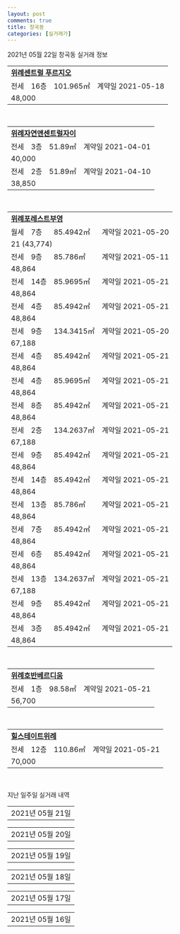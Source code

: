 ```yaml
---
layout: post
comments: true
title: 창곡동
categories: [실거래가]
---
```


2021년 05월 22일 창곡동 실거래 정보

<table>
  <tr>
    <td colspan="4" style="font-weight: bold;"><a href="https://search.naver.com/search.naver?query=위례센트럴 푸르지오">위례센트럴 푸르지오</a></td>
  </tr>
    
  <tr>
    <td>전세</td>
    <td>16층</td>
    <td>101.965㎡</td>
    <td>계약일 2021-05-18</td>
  </tr>
  <tr>
    <td colspan="4">48,000</td>
  </tr>
    
</table>
<br>
<table>
  <tr>
    <td colspan="4" style="font-weight: bold;"><a href="https://search.naver.com/search.naver?query=위례자연앤센트럴자이">위례자연앤센트럴자이</a></td>
  </tr>
    
  <tr>
    <td>전세</td>
    <td>3층</td>
    <td>51.89㎡</td>
    <td>계약일 2021-04-01</td>
  </tr>
  <tr>
    <td colspan="4">40,000</td>
  </tr>
    
  <tr>
    <td>전세</td>
    <td>2층</td>
    <td>51.89㎡</td>
    <td>계약일 2021-04-10</td>
  </tr>
  <tr>
    <td colspan="4">38,850</td>
  </tr>
    
</table>
<br>
<table>
  <tr>
    <td colspan="4" style="font-weight: bold;"><a href="https://search.naver.com/search.naver?query=위례포레스트부영">위례포레스트부영</a></td>
  </tr>
    
  <tr>
    <td>월세</td>
    <td>7층</td>
    <td>85.4942㎡</td>
    <td>계약일 2021-05-20</td>
  </tr>
  <tr>
    <td colspan="4">21 (43,774)</td>
  </tr>
    
  <tr>
    <td>전세</td>
    <td>9층</td>
    <td>85.786㎡</td>
    <td>계약일 2021-05-11</td>
  </tr>
  <tr>
    <td colspan="4">48,864</td>
  </tr>
    
  <tr>
    <td>전세</td>
    <td>14층</td>
    <td>85.9695㎡</td>
    <td>계약일 2021-05-21</td>
  </tr>
  <tr>
    <td colspan="4">48,864</td>
  </tr>
    
  <tr>
    <td>전세</td>
    <td>4층</td>
    <td>85.4942㎡</td>
    <td>계약일 2021-05-21</td>
  </tr>
  <tr>
    <td colspan="4">48,864</td>
  </tr>
    
  <tr>
    <td>전세</td>
    <td>9층</td>
    <td>134.3415㎡</td>
    <td>계약일 2021-05-20</td>
  </tr>
  <tr>
    <td colspan="4">67,188</td>
  </tr>
    
  <tr>
    <td>전세</td>
    <td>4층</td>
    <td>85.4942㎡</td>
    <td>계약일 2021-05-21</td>
  </tr>
  <tr>
    <td colspan="4">48,864</td>
  </tr>
    
  <tr>
    <td>전세</td>
    <td>4층</td>
    <td>85.9695㎡</td>
    <td>계약일 2021-05-21</td>
  </tr>
  <tr>
    <td colspan="4">48,864</td>
  </tr>
    
  <tr>
    <td>전세</td>
    <td>8층</td>
    <td>85.4942㎡</td>
    <td>계약일 2021-05-21</td>
  </tr>
  <tr>
    <td colspan="4">48,864</td>
  </tr>
    
  <tr>
    <td>전세</td>
    <td>2층</td>
    <td>134.2637㎡</td>
    <td>계약일 2021-05-21</td>
  </tr>
  <tr>
    <td colspan="4">67,188</td>
  </tr>
    
  <tr>
    <td>전세</td>
    <td>9층</td>
    <td>85.4942㎡</td>
    <td>계약일 2021-05-21</td>
  </tr>
  <tr>
    <td colspan="4">48,864</td>
  </tr>
    
  <tr>
    <td>전세</td>
    <td>14층</td>
    <td>85.4942㎡</td>
    <td>계약일 2021-05-21</td>
  </tr>
  <tr>
    <td colspan="4">48,864</td>
  </tr>
    
  <tr>
    <td>전세</td>
    <td>13층</td>
    <td>85.786㎡</td>
    <td>계약일 2021-05-21</td>
  </tr>
  <tr>
    <td colspan="4">48,864</td>
  </tr>
    
  <tr>
    <td>전세</td>
    <td>7층</td>
    <td>85.4942㎡</td>
    <td>계약일 2021-05-21</td>
  </tr>
  <tr>
    <td colspan="4">48,864</td>
  </tr>
    
  <tr>
    <td>전세</td>
    <td>6층</td>
    <td>85.4942㎡</td>
    <td>계약일 2021-05-21</td>
  </tr>
  <tr>
    <td colspan="4">48,864</td>
  </tr>
    
  <tr>
    <td>전세</td>
    <td>13층</td>
    <td>134.2637㎡</td>
    <td>계약일 2021-05-21</td>
  </tr>
  <tr>
    <td colspan="4">67,188</td>
  </tr>
    
  <tr>
    <td>전세</td>
    <td>9층</td>
    <td>85.4942㎡</td>
    <td>계약일 2021-05-21</td>
  </tr>
  <tr>
    <td colspan="4">48,864</td>
  </tr>
    
  <tr>
    <td>전세</td>
    <td>3층</td>
    <td>85.4942㎡</td>
    <td>계약일 2021-05-21</td>
  </tr>
  <tr>
    <td colspan="4">48,864</td>
  </tr>
    
</table>
<br>
<table>
  <tr>
    <td colspan="4" style="font-weight: bold;"><a href="https://search.naver.com/search.naver?query=위례호반베르디움">위례호반베르디움</a></td>
  </tr>
    
  <tr>
    <td>전세</td>
    <td>1층</td>
    <td>98.58㎡</td>
    <td>계약일 2021-05-21</td>
  </tr>
  <tr>
    <td colspan="4">56,700</td>
  </tr>
    
</table>
<br>
<table>
  <tr>
    <td colspan="4" style="font-weight: bold;"><a href="https://search.naver.com/search.naver?query=힐스테이트위례">힐스테이트위례</a></td>
  </tr>
    
  <tr>
    <td>전세</td>
    <td>12층</td>
    <td>110.86㎡</td>
    <td>계약일 2021-05-21</td>
  </tr>
  <tr>
    <td colspan="4">70,000</td>
  </tr>
    
</table>
    
<div style="margin-top: 50px; margin-bottom: 13px">지난 일주일 실거래 내역</div>

  <table style="width: 100%; margin-bottom: 1px">
      <tr class="header">
        <td>2021년 05월 21일</td>
      </tr>
      <tr class="child" style="display: none">
        <td>
            
        <table>
          <tr>
            <td colspan="4" style="font-weight: bold;"><a href="https://search.naver.com/search.naver?query=위례자연앤래미안이편한세상">위례자연앤래미안이편한세상</a></td>
          </tr>

          <tr>
            <td>전세</td>
            <td>14층</td>
            <td>84.98㎡</td>
            <td>계약일 2021-05-19</td>
          </tr>
          <tr>
            <td colspan="4">64,000</td>
          </tr>
    
        </table>
        <table style="margin-top: 5px">
          <tr>
            <td colspan="4" style="font-weight: bold;"><a href="https://search.naver.com/search.naver?query=위례포레스트부영">위례포레스트부영</a></td>
          </tr>
    
          <tr>
            <td>월세</td>
            <td>13층</td>
            <td>85.4942㎡</td>
            <td>계약일 2021-05-03</td>
          </tr>
          <tr>
            <td colspan="4">21 (43,774)</td>
          </tr>
    
          <tr>
            <td>월세</td>
            <td>9층</td>
            <td>85.4942㎡</td>
            <td>계약일 2021-05-20</td>
          </tr>
          <tr>
            <td colspan="4">21 (43,774)</td>
          </tr>
    
          <tr>
            <td>전세</td>
            <td>4층</td>
            <td>134.3415㎡</td>
            <td>계약일 2021-05-18</td>
          </tr>
          <tr>
            <td colspan="4">67,188</td>
          </tr>
    
          <tr>
            <td>전세</td>
            <td>2층</td>
            <td>85.786㎡</td>
            <td>계약일 2021-05-20</td>
          </tr>
          <tr>
            <td colspan="4">48,864</td>
          </tr>
    
          <tr>
            <td>전세</td>
            <td>8층</td>
            <td>134.3577㎡</td>
            <td>계약일 2021-05-20</td>
          </tr>
          <tr>
            <td colspan="4">67,188</td>
          </tr>
    
          <tr>
            <td>전세</td>
            <td>13층</td>
            <td>134.2637㎡</td>
            <td>계약일 2021-05-20</td>
          </tr>
          <tr>
            <td colspan="4">67,188</td>
          </tr>
    
          <tr>
            <td>전세</td>
            <td>5층</td>
            <td>85.4942㎡</td>
            <td>계약일 2021-05-20</td>
          </tr>
          <tr>
            <td colspan="4">48,864</td>
          </tr>
    
        </table>
    
        </td>
      </tr>
  </table>
    
  <table style="width: 100%; margin-bottom: 1px">
      <tr class="header">
        <td>2021년 05월 20일</td>
      </tr>
      <tr class="child" style="display: none">
        <td>
            
        <table>
          <tr>
            <td colspan="4" style="font-weight: bold;"><a href="https://search.naver.com/search.naver?query=실거래정보없음">실거래정보없음</a></td>
          </tr>

        </table>
    
        </td>
      </tr>
  </table>
    
  <table style="width: 100%; margin-bottom: 1px">
      <tr class="header">
        <td>2021년 05월 19일</td>
      </tr>
      <tr class="child" style="display: none">
        <td>
            
        <table>
          <tr>
            <td colspan="4" style="font-weight: bold;"><a href="https://search.naver.com/search.naver?query=위례더힐55">위례더힐55</a></td>
          </tr>

          <tr>
            <td>매매</td>
            <td>5층</td>
            <td>85.4621㎡</td>
            <td>계약일 2021-05-05</td>
          </tr>
          <tr>
            <td colspan="4">132,000<br>기존최고가 132,000</td>
          </tr>
    
          <tr>
            <td>전세</td>
            <td>11층</td>
            <td>85.7528㎡</td>
            <td>계약일 2021-04-27</td>
          </tr>
          <tr>
            <td colspan="4">60,000<br>기존최고가 None</td>
          </tr>
    
        </table>
        <table style="margin-top: 5px">
          <tr>
            <td colspan="4" style="font-weight: bold;"><a href="https://search.naver.com/search.naver?query=위례자연앤래미안이편한세상">위례자연앤래미안이편한세상</a></td>
          </tr>
    
          <tr>
            <td>전세</td>
            <td>15층</td>
            <td>75.98㎡</td>
            <td>계약일 2021-05-17</td>
          </tr>
          <tr>
            <td colspan="4">70,000</td>
          </tr>
    
        </table>
        <table style="margin-top: 5px">
          <tr>
            <td colspan="4" style="font-weight: bold;"><a href="https://search.naver.com/search.naver?query=위례포레스트부영">위례포레스트부영</a></td>
          </tr>
    
          <tr>
            <td>월세</td>
            <td>12층</td>
            <td>85.4942㎡</td>
            <td>계약일 2021-05-17</td>
          </tr>
          <tr>
            <td colspan="4">21 (43,774)</td>
          </tr>
    
          <tr>
            <td>월세</td>
            <td>7층</td>
            <td>85.4942㎡</td>
            <td>계약일 2021-05-18</td>
          </tr>
          <tr>
            <td colspan="4">21 (43,774)</td>
          </tr>
    
          <tr>
            <td>전세</td>
            <td>6층</td>
            <td>85.9695㎡</td>
            <td>계약일 2021-05-07</td>
          </tr>
          <tr>
            <td colspan="4">48,864</td>
          </tr>
    
          <tr>
            <td>전세</td>
            <td>1층</td>
            <td>134.2637㎡</td>
            <td>계약일 2021-05-18</td>
          </tr>
          <tr>
            <td colspan="4">67,188</td>
          </tr>
    
          <tr>
            <td>전세</td>
            <td>5층</td>
            <td>134.3577㎡</td>
            <td>계약일 2021-05-18</td>
          </tr>
          <tr>
            <td colspan="4">67,188</td>
          </tr>
    
          <tr>
            <td>전세</td>
            <td>3층</td>
            <td>85.9695㎡</td>
            <td>계약일 2021-05-18</td>
          </tr>
          <tr>
            <td colspan="4">48,864</td>
          </tr>
    
          <tr>
            <td>전세</td>
            <td>7층</td>
            <td>85.786㎡</td>
            <td>계약일 2021-05-18</td>
          </tr>
          <tr>
            <td colspan="4">48,864</td>
          </tr>
    
          <tr>
            <td>전세</td>
            <td>8층</td>
            <td>85.4942㎡</td>
            <td>계약일 2021-05-18</td>
          </tr>
          <tr>
            <td colspan="4">48,864</td>
          </tr>
    
          <tr>
            <td>전세</td>
            <td>11층</td>
            <td>85.9695㎡</td>
            <td>계약일 2021-05-18</td>
          </tr>
          <tr>
            <td colspan="4">48,864</td>
          </tr>
    
        </table>
        <table style="margin-top: 5px">
          <tr>
            <td colspan="4" style="font-weight: bold;"><a href="https://search.naver.com/search.naver?query=위례호반베르디움">위례호반베르디움</a></td>
          </tr>
    
          <tr>
            <td>전세</td>
            <td>12층</td>
            <td>98.95㎡</td>
            <td>계약일 2021-05-17</td>
          </tr>
          <tr>
            <td colspan="4">51,900</td>
          </tr>
    
        </table>
    
        </td>
      </tr>
  </table>
    
  <table style="width: 100%; margin-bottom: 1px">
      <tr class="header">
        <td>2021년 05월 18일</td>
      </tr>
      <tr class="child" style="display: none">
        <td>
            
        <table>
          <tr>
            <td colspan="4" style="font-weight: bold;"><a href="https://search.naver.com/search.naver?query=위례호반베르디움">위례호반베르디움</a></td>
          </tr>

          <tr>
            <td>매매</td>
            <td>2층</td>
            <td>98.95㎡</td>
            <td>계약일 2021-05-10</td>
          </tr>
          <tr>
            <td colspan="4">148,000<br>기존최고가 148,000</td>
          </tr>
    
        </table>
        <table style="margin-top: 5px">
          <tr>
            <td colspan="4" style="font-weight: bold;"><a href="https://search.naver.com/search.naver?query=위례더힐55">위례더힐55</a></td>
          </tr>
    
          <tr>
            <td>전세</td>
            <td>8층</td>
            <td>149.0052㎡</td>
            <td>계약일 2021-05-15</td>
          </tr>
          <tr>
            <td colspan="4">116,000</td>
          </tr>
    
        </table>
        <table style="margin-top: 5px">
          <tr>
            <td colspan="4" style="font-weight: bold;"><a href="https://search.naver.com/search.naver?query=위례자연앤래미안이편한세상">위례자연앤래미안이편한세상</a></td>
          </tr>
    
          <tr>
            <td>전세</td>
            <td>14층</td>
            <td>84.98㎡</td>
            <td>계약일 2021-05-15</td>
          </tr>
          <tr>
            <td colspan="4">79,000</td>
          </tr>
    
        </table>
        <table style="margin-top: 5px">
          <tr>
            <td colspan="4" style="font-weight: bold;"><a href="https://search.naver.com/search.naver?query=위례자연앤센트럴자이">위례자연앤센트럴자이</a></td>
          </tr>
    
          <tr>
            <td>전세</td>
            <td>7층</td>
            <td>51.89㎡</td>
            <td>계약일 2021-05-15</td>
          </tr>
          <tr>
            <td colspan="4">62,000</td>
          </tr>
    
          <tr>
            <td>전세</td>
            <td>13층</td>
            <td>74.99㎡</td>
            <td>계약일 2021-05-15</td>
          </tr>
          <tr>
            <td colspan="4">75,000</td>
          </tr>
    
        </table>
        <table style="margin-top: 5px">
          <tr>
            <td colspan="4" style="font-weight: bold;"><a href="https://search.naver.com/search.naver?query=위례포레스트부영">위례포레스트부영</a></td>
          </tr>
    
          <tr>
            <td>월세</td>
            <td>13층</td>
            <td>85.786㎡</td>
            <td>계약일 2021-05-17</td>
          </tr>
          <tr>
            <td colspan="4">21 (43,774)</td>
          </tr>
    
          <tr>
            <td>월세</td>
            <td>6층</td>
            <td>85.4942㎡</td>
            <td>계약일 2021-05-17</td>
          </tr>
          <tr>
            <td colspan="4">21 (43,774)</td>
          </tr>
    
          <tr>
            <td>전세</td>
            <td>7층</td>
            <td>134.3577㎡</td>
            <td>계약일 2021-05-13</td>
          </tr>
          <tr>
            <td colspan="4">67,188</td>
          </tr>
    
          <tr>
            <td>전세</td>
            <td>10층</td>
            <td>85.4942㎡</td>
            <td>계약일 2021-05-17</td>
          </tr>
          <tr>
            <td colspan="4">48,864</td>
          </tr>
    
          <tr>
            <td>전세</td>
            <td>10층</td>
            <td>85.4942㎡</td>
            <td>계약일 2021-05-17</td>
          </tr>
          <tr>
            <td colspan="4">48,864</td>
          </tr>
    
          <tr>
            <td>전세</td>
            <td>9층</td>
            <td>134.2637㎡</td>
            <td>계약일 2021-05-14</td>
          </tr>
          <tr>
            <td colspan="4">67,188</td>
          </tr>
    
          <tr>
            <td>전세</td>
            <td>8층</td>
            <td>134.3415㎡</td>
            <td>계약일 2021-05-17</td>
          </tr>
          <tr>
            <td colspan="4">67,188</td>
          </tr>
    
          <tr>
            <td>전세</td>
            <td>12층</td>
            <td>134.2637㎡</td>
            <td>계약일 2021-05-17</td>
          </tr>
          <tr>
            <td colspan="4">67,188</td>
          </tr>
    
          <tr>
            <td>전세</td>
            <td>11층</td>
            <td>85.786㎡</td>
            <td>계약일 2021-05-17</td>
          </tr>
          <tr>
            <td colspan="4">48,864</td>
          </tr>
    
          <tr>
            <td>전세</td>
            <td>11층</td>
            <td>85.786㎡</td>
            <td>계약일 2021-05-17</td>
          </tr>
          <tr>
            <td colspan="4">48,864</td>
          </tr>
    
          <tr>
            <td>전세</td>
            <td>2층</td>
            <td>85.786㎡</td>
            <td>계약일 2021-05-17</td>
          </tr>
          <tr>
            <td colspan="4">48,864</td>
          </tr>
    
        </table>
    
        </td>
      </tr>
  </table>
    
  <table style="width: 100%; margin-bottom: 1px">
      <tr class="header">
        <td>2021년 05월 17일</td>
      </tr>
      <tr class="child" style="display: none">
        <td>
            
        <table>
          <tr>
            <td colspan="4" style="font-weight: bold;"><a href="https://search.naver.com/search.naver?query=실거래정보없음">실거래정보없음</a></td>
          </tr>

        </table>
    
        </td>
      </tr>
  </table>
    
  <table style="width: 100%; margin-bottom: 1px">
      <tr class="header">
        <td>2021년 05월 16일</td>
      </tr>
      <tr class="child" style="display: none">
        <td>
            
        <table>
          <tr>
            <td colspan="4" style="font-weight: bold;"><a href="https://search.naver.com/search.naver?query=실거래정보없음">실거래정보없음</a></td>
          </tr>

        </table>
    
        </td>
      </tr>
  </table>
    

